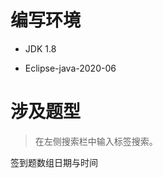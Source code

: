 # 编写环境

- JDK 1.8

- Eclipse-java-2020-06


# 涉及题型

> 在左侧搜索栏中输入标签搜索。

<span class="tag tag-success">签到题</span><span class="tag tag-light">数组</span><span class="tag tag-warning">日期与时间</span>

